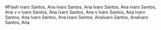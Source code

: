 #Flash
lvaro Santos, Ana
lvaro Santos, Ana
lvaro Santos, Ana
lvaro Santos, Ana
v
v
lvaro Santos, Ana
lvaro Santos, Ana
v
lvaro Santos, Ana
lvaro Santos, Ana
lvaro Santos, Ana
lvaro Santos, Analvaro Santos, Analvaro Santos, Ana
